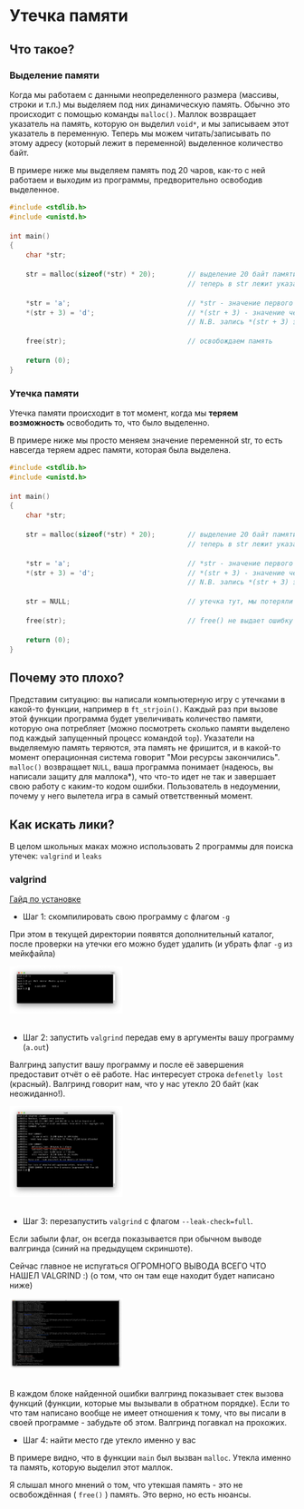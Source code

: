 # Утечка памяти

## Что такое?

### Выделение памяти

Когда мы работаем с данными неопределенного размера (массивы, строки и т.п.) мы выделяем под них динамическую память.
Обычно это происходит с помощью команды `malloc()`.
Маллок возвращает указатель на память, которую он выделил `void*`, и мы записываем этот указатель в переменную.
Теперь мы можем читать/записывать по этому адресу (который лежит в переменной) выделенное количество байт.

В примере ниже мы выделяем память под 20 чаров, как-то с ней работаем и выходим из программы, предворительно освободив выделенное.

```C
#include <stdlib.h>
#include <unistd.h>

int main()
{
    char *str;
    
    str = malloc(sizeof(*str) * 20);        // выделение 20 байт памяти под строку
                                            // теперь в str лежит указатель на эту память
                                     
    *str = 'a';                             // *str - значение первого (нулевого) байта из этой памяти
    *(str + 3) = 'd';                       // *(str + 3) - значение четвертого (третьего) байта и т.д.
                                            // N.B. запись *(str + 3) эквивалентна str[3]
    
    free(str);                              // освобождаем память
    
    return (0);
}

```

### Утечка памяти

Утечка памяти происходит в тот момент, когда мы **теряем возможность** освободить то, что было выделенно.

В примере ниже мы просто меняем значение переменной str, то есть навсегда теряем адрес памяти, которая была выделена.

```C
#include <stdlib.h>
#include <unistd.h>

int main()
{
    char *str;
    
    str = malloc(sizeof(*str) * 20);        // выделение 20 байт памяти под строку
                                            // теперь в str лежит указатель на эту память
                                     
    *str = 'a';                             // *str - значение первого (нулевого) байта из этой памяти
    *(str + 3) = 'd';                       // *(str + 3) - значение четвертого (третьего) байта и т.д.
                                            // N.B. запись *(str + 3) эквивалентна str[3]
                                            
    str = NULL;                             // утечка тут, мы потеряли выделенный malloc'ом адрес
    
    free(str);                              // free() не выдает ошибку при аргументе NULL
    
    return (0);
}

```

## Почему это плохо?

Представим ситуацию: вы написали компьютерную игру с утечками в какой-то функции, например в `ft_strjoin()`. Каждый раз при вызове этой функции программа будет увеличивать количество памяти, которую она потребляет (можно посмотреть сколько памяти выделено под каждый запущенный процесс командой `top`). Указатели на выделяемую память теряются, эта память не фришится, и в какой-то момент операционная система говорит "Мои ресурсы закончились". `malloc()` возвращает `NULL`, ваша программа понимает (надеюсь, вы написали защиту для маллока\*), что что-то идет не так и завершает свою работу с каким-то кодом ошибки. Пользователь в недоумении, почему у него вылетела игра в самый ответственный момент.

## Как искать лики?

В целом школьных маках можно использовать 2 программы для поиска утечек: `valgrind` и `leaks`

### valgrind

[Гайд по установке](https://github.com/daniiomir/faq_for_school_21#%D1%83%D1%81%D1%82%D0%B0%D0%BD%D0%BE%D0%B2%D0%BA%D0%B0-valgrind-%D0%B4%D0%BB%D1%8F-%D0%BF%D0%BE%D0%B8%D1%81%D0%BA%D0%B0-%D1%83%D1%82%D0%B5%D1%87%D0%B5%D0%BA)

* Шаг 1: скомпилировать свою программу с флагом `-g`

При этом в текущей директории появятся дополнительный каталог, после проверки на утечки его можно будет удалить (и убрать флаг `-g` из мейкфайла)

<div>
  <img src="./imgs/leaks_step1.png" width="200">
</div>
<br>

* Шаг 2: запустить `valgrind` передав ему в аргументы вашу программу (`a.out`)

Валгринд запустит вашу программу и после её завершения предоставит отчёт о её работе. Нас интересует строка `defenetly lost` (красный). Валгринд говорит нам, что у нас утекло 20 байт (как неожиданно!).

<div>
  <img src="./imgs/leaks_step2.png" width="200">
</div>
<br>

* Шаг 3: перезапустить `valgrind` с флагом `--leak-check=full`.

Если забыли флаг, он всегда показывается при обычном выводе валгринда (синий на предыдущем скриншоте).

Сейчас главное не испугаться ОГРОМНОГО ВЫВОДА ВСЕГО ЧТО НАШЕЛ VALGRIND :) (о том, что он там еще находит будет написано ниже)

<div>
  <img src="./imgs/leaks_step3.png" width="200">
</div>
<br>

В каждом блоке найденной ошибки валгринд показывает стек вызова функций (функции, которые мы вызывали в обратном порядке). Если то что там написано вообще не имеет отношения к тому, что вы писали в своей программе - забудьте об этом. Валгринд погавкал на прохожих.

* Шаг 4: найти место где утекло именно у вас

В примере видно, что в функции `main` был вызван `malloc`. Утекла именно та память, которую выделил этот маллок.

Я слышал много мнений о том, что утекшая память - это не освобождённая ( `free()` ) память. Это верно, но есть нюансы. 
